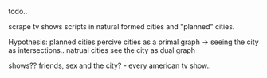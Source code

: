 todo..

scrape tv shows scripts in natural formed cities and "planned" cities. 

Hypothesis:
planned cities percive cities as a primal graph -> seeing the city as intersections..
natrual cities see the city as dual graph

shows??
friends, sex and the city? - every american tv show..